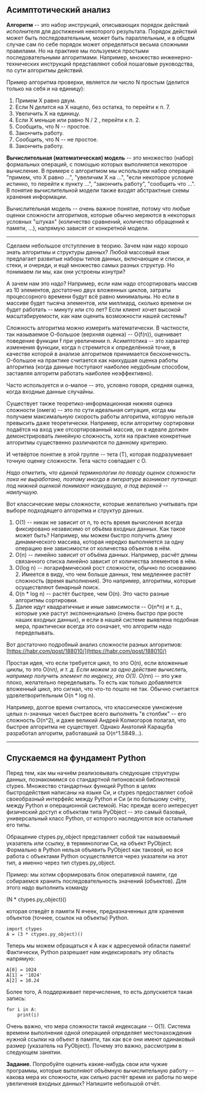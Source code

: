 ## Асимптотический анализ

**Алгоритм** -- это набор инструкций, описывающих порядок действий исполнителя для достижения некоторого результата. Порядок действий может быть последовательным, может быть параллельным, и в общем случае сам по себе порядок может определяться весьма сложными правилами. Но на практике мы пользуемся простыми последовательными алгоритмами. Например, множество инженерно-технических инструкций представляют собой пошаговые руководства, по сути алгоритмы действий.

Пример алгоритма проверки, является ли число N простым (делится только на себя и на единицу):

1. Примем X равно двум.
2. Если N делится на X нацело, без остатка, то перейти к п. 7.
3. Увеличить X на единицу.
4. Если X меньше или равно N / 2 , перейти к п. 2.
5. Сообщить, что N -- простое.
6. Закончить работу.
7. Сообщить, что N -- не простое.
8. Закончить работу.

**Вычислительная (математическая) модель** -- это множество (набор) формальных операций, с помощью которых выполняется некоторое вычисление. В примере с алгоритмом мы используем набор операций "примем, что X равно ...", "увеличим X на ...", "если некоторое условие истинно, то перейти к пункту ...", "закончить работу", "сообщить что ...". В понятие вычислительной модели также входят абстрактные схемы хранения информации.

Вычислительная модель -- очень важное понятие, потому что любые оценки сложности алгоритмов, которые обычно меряются в некоторых условных "штуках" (количество сравнений, количество обращений к памяти, ...), напрямую зависят от конкретной модели.

---

Сделаем небольшое отступление в теорию. Зачем нам надо хорошо знать алгоритмы и структуры данных? Любой массовый язык предлагает развитые наборы типов данных, включающие и списки, и стеки, и очереди, и ещё множество самых разных структур. Но понимаем ли мы, как они устроены изнутри?

А зачем нам это надо? Например, если нам надо отсортировать массив из 10 элементов, достаточно двух вложенных циклов, затраты процессорного времени будут всё равно минимальны. Но если в массиве будет тысяча элементов, или миллиард, сколько времени он будет работать -- минуту или сто лет? Если клиент хочет высокой масштабируемости, как нам оценить возможности нашей системы?

Сложность алгоритма можно измерить математически. В частности, так называемое О-большое (верхняя оценка) -- O(f(n)), оценивает поведение функции f при увеличении n.
Асимптотика -- это характер изменения функции, когда n стремится к определённой точке, в качестве которой в анализе алгоритмов принимается бесконечность. O-большое на практике считается как наихудшая оценка работы алгоритма (когда данные поступают наиболее неудобным способом, заставляя алгоритм работать наиболее неэффективно).

Часто используется и о-малое -- это, условно говоря, средняя оценка, когда входные данные случайны.

Существует также теоретико-информационная нижняя оценка сложности (омега) -- это по сути идеальная ситуация, когда мы получаем максимальную скорость работы алгоритма, которую нельзя превысить даже теоретически. Например, если алгоритму сортировки подаётся на вход уже отсортированный массив, он в идеале должен демонстрировать линейную сложность, хотя на практике конкретные алгоритмы существенно различаются по данному критерию.

И четвёртое понятие в этой группе -- тета (T), которая подразумевает точную оценку сложности. Тета часто совпадает с O.

*Надо отметить, что единой терминологии по поводу оценок сложности пока не выработано, поэтому иногда в литературе возникает путаница: под нижней оценкой понимают наихудшую, а под верхней -- наилучшую.*

Вот классические меры сложности, которые желательно учитывать при выборе подходящего алгоритма и структур данных.

1. O(1) -- никак не зависит от n, то есть время вычисления всегда фиксировано независимо от объёма входных данных. Как такое может быть? Например, мы можем быстро получить длину динамического массива, которая нередко выполняется за одну операцию вне зависимости от количества объектов в нём.
2. O(n) -- линейно зависит от объёма данных. Например, расчёт длины связанного списка линейно зависит от количества элементов в нём.
3. O(log n) -- логарифмический рост сложности, обычно по основанию 2. Имеется в виду, что чем больше данных, тем медленнее растёт сложность (время выполнения). Это например, алгоритмы, которые осуществляют бинарный поиск.
4. O(n * log n) -- растёт быстрее, чем O(n). Это часто разные алгоритмы сортировки.
5. Далее идут квадратичные и иные зависимости -- O(n*n) и т. д., которые уже растут экспоненциально (очень быстро при росте наших входных данных), и если в нашей системе выявлена подобная мера, практически всегда это означает, что алгоритм надо переделывать.

Вот достаточно подробный анализ сложности разных алгоритмов:
[https://habr.com/post/188010/](https://habr.com/post/188010/)

Простая идея, что если требуется цикл, то это O(n), если вложенные циклы, то это O(n*n), и т. д.
Если можем за одно действие вычислить, например получить элемент по индексу, это O(1).
O(n*n) -- это уже плохо, желательно переделывать.
То есть как только добавляется вложенный цикл, это сигнал, что что-то пошло не так. Обычно считается удовлетворительным O(n * log n).

Например, долгое время считалось, что классическое умножение целых n-значных чисел быстрее всего выполнять "в столбик" -- его сложность O(n^2), и даже великий Андрей Колмогоров полагал, что быстрее алгоритма не существует.
Однако Анатолий Карацуба разработал алгоритм, работавший за O(n^1.5849...).

---

## Спускаемся на фундамент Python

Перед тем, как мы начнём реализовывать следующие структуры данных, познакомимся со стандартной питоновской библиотекой ctypes. Множество стандартных функций Python в целях быстродействия написаны на языке Си, и ctypes предоставляет собой своеобразный интерфейс между Python и Си (и по большому счёту, между Python и операционной системой). Нас прежде всего интересует физический доступ к объектам типа PyObject -- это самый базовый, универсальный класс Python, от которого наследуются все остальные его типы.

Обращение ctypes.py_object представляет собой так называемый указатель или ссылку, в терминологии Си, на объект PyObject. Формально в Python нельзя объявить PyObject как таковой, но вся работа с объектами Python осуществляется через указатели на этот тип, а именно через тип ctypes.py_object.

Пример: мы хотим сформировать блок оперативной памяти, где собираемся хранить последовательность значений (объектов). Для этого надо выполнить команду

(N * ctypes.py_object)()

которая отведёт в памяти N ячеек, предназначенных для хранения объектов (точнее, ссылок на объекты) Python.

```
import ctypes
A = (3 * ctypes.py_object)()
```

Теперь мы можем обращаться к A как к адресуемой области памяти! Фактически, Python разрешает нам индексировать эту область напрямую:

```
A[0] = 1024
A[1] = '1024'
A[2] = 10.24
```

Более того, A поддерживает перечисление, то есть допускается такая запись:

```
for i in A:
    print(i)
```

Очень важно, что мера сложности такой индексации -- O(1). Система времени выполнения одной операцией определяет местонахождения нужной ссылки на объект в памяти, так как все они имеют одинаковый размер (указатель на PyObject). Почему это важно, рассмотрим в следующем занятии.

**Задание.**
Попробуйте оценить какие-нибудь свои или чужие программы, которые выполняют объёмную вычислительную работу -- какова мера их сложности, как сильно растёт время их работы по мере увеличения входных данных? Напишите небольшой отчёт.
